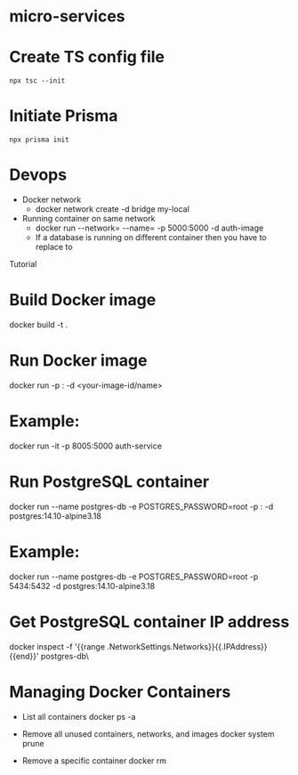 # micro-services

# Create TS config file
    npx tsc --init

# Initiate Prisma
    npx prisma init

# Devops

* Docker network
    - docker network create -d bridge my-local
* Running container on same network
    - docker run --network=<network-name> --name=<container-name> -p 5000:5000 -d auth-image
    - If a database is running on different container then you have to replace <hostname> to <container-name>


Tutorial 
# Build Docker image
docker build -t <your-image-name> .

# Run Docker image
docker run -p <your-host-port>:<container-port> -d <your-image-id/name>

# Example:
docker run -it -p 8005:5000 auth-service


# Run PostgreSQL container

docker run --name postgres-db -e POSTGRES_PASSWORD=root -p <host-port>:<container-port> -d postgres:14.10-alpine3.18

# Example:
docker run --name postgres-db -e POSTGRES_PASSWORD=root -p 5434:5432 -d postgres:14.10-alpine3.18

# Get PostgreSQL container IP address
docker inspect -f '{{range .NetworkSettings.Networks}}{{.IPAddress}}{{end}}' postgres-db\

# Managing Docker Containers 

- List all containers
docker ps -a

- Remove all unused containers, networks, and images
docker system prune

- Remove a specific container
docker rm <container-name>
